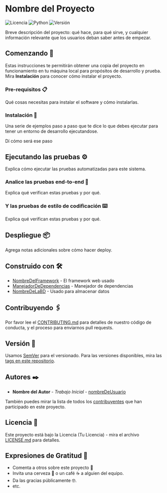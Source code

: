 # Nombre del Proyecto

![Licencia](https://img.shields.io/badge/license-MIT-green) ![Python](https://img.shields.io/badge/made%20with-Python-blue.svg) ![Versión](https://img.shields.io/badge/version-1.0.0-blue)

Breve descripción del proyecto: qué hace, para qué sirve, y cualquier información relevante que los usuarios deban saber antes de empezar.

## Comenzando 🚀

Estas instrucciones te permitirán obtener una copia del proyecto en funcionamiento en tu máquina local para propósitos de desarrollo y prueba. Mira **Instalación** para conocer cómo instalar el proyecto.

### Pre-requisitos 📋

Qué cosas necesitas para instalar el software y cómo instalarlas.


### Instalación 🔧

Una serie de ejemplos paso a paso que te dice lo que debes ejecutar para tener un entorno de desarrollo ejecutandose.

Dí cómo será ese paso


## Ejecutando las pruebas ⚙️

Explica cómo ejecutar las pruebas automatizadas para este sistema.

### Analice las pruebas end-to-end 🔩

Explica qué verifican estas pruebas y por qué.


### Y las pruebas de estilo de codificación ⌨️

Explica qué verifican estas pruebas y por qué.


## Despliegue 📦

Agrega notas adicionales sobre cómo hacer deploy.

## Construido con 🛠️

* [NombreDelFramework](URL) - El framework web usado
* [ManejadorDeDependencias](URL) - Manejador de dependencias
* [NombreDeLaBD](URL) - Usado para almacenar datos

## Contribuyendo 🖇️

Por favor lee el [CONTRIBUTING.md](URL) para detalles de nuestro código de conducta, y el proceso para enviarnos pull requests.

## Versión 📌

Usamos [SemVer](http://semver.org/) para el versionado. Para las versiones disponibles, mira las [tags en este repositorio](URL).

## Autores ✒️

* **Nombre del Autor** - *Trabajo Inicial* - [nombreDeUsuario](URL)

También puedes mirar la lista de todos los [contribuyentes](URL) que han participado en este proyecto.

## Licencia 📄

Este proyecto está bajo la Licencia (Tu Licencia) - mira el archivo [LICENSE.md](URL) para detalles.

## Expresiones de Gratitud 🎁

* Comenta a otros sobre este proyecto 📢
* Invita una cerveza 🍺 o un café ☕ a alguien del equipo.
* Da las gracias públicamente 🤓.
* etc.

